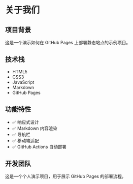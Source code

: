 # 关于我们

## 项目背景
这是一个演示如何在 GitHub Pages 上部署静态站点的示例项目。

## 技术栈
- HTML5
- CSS3
- JavaScript
- Markdown
- GitHub Pages

## 功能特性
- ✅ 响应式设计
- ✅ Markdown 内容渲染
- ✅ 导航栏
- ✅ 移动端适配
- ✅ GitHub Actions 自动部署

## 开发团队
这是一个个人演示项目，用于展示 GitHub Pages 的部署流程。